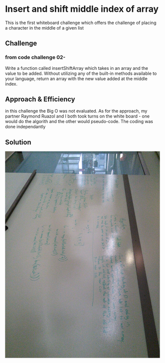 # Insert and shift middle index of array
This is the first whiteboard challenge which offers the challenge of placing a character in the middle of a given list

## Challenge
### from code challenge 02-
Write a function called insertShiftArray which takes in an array and the value to be added. Without utilizing any of the built-in methods available to your language, return an array with the new value added at the middle index.

## Approach & Efficiency

in this challenge the Big O was not evaluated. As for the approach, my partner Raymond Ruazol and I both took turns on the white board - one would do the algorith and the other would pseudo-code. The coding was done independantly

## Solution


![](../../assets/01-array_shift1.jpg)

